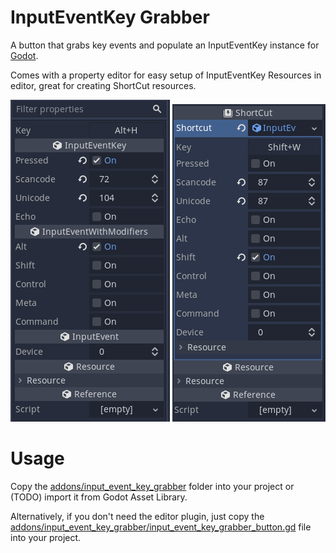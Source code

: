# InputEventKey Grabber
A button that grabs key events and populate an InputEventKey instance for [Godot](https://godotengine.org/).

Comes with a property editor for easy setup of InputEventKey Resources in editor,
great for creating ShortCut resources.

![](screenshots/inputeventkey.png)
![](screenshots/shortcut.png)

# Usage
Copy the [addons/input_event_key_grabber](addons/input_event_key_grabber)
folder into your project or (TODO) import it from Godot Asset Library.

Alternatively, if you don't need the editor plugin, just copy the
[addons/input_event_key_grabber/input_event_key_grabber_button.gd](addons/input_event_key_grabber/input_event_key_grabber_button.gd)
file into your project.
